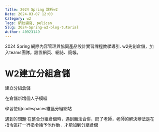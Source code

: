 ```yaml
---
Title: 2024 Spring 課程w2
Date: 2024-03-07 12:00
Category: w2
Tags: 網誌編寫, pelican
Slug: 2024-Spring-w2-blog-tutorial
Author: 40923149
---
```


2024 Spring 網際內容管理與協同產品設計實習課程教學導引.
w2先創倉儲，加入teams團隊，設置網頁、網誌、簡報。

<!-- PELICAN_END_SUMMARY -->

# W2建立分組倉儲
建立分組倉儲

在倉儲新增個人子模組

學習使用codespaces維護分組網站

遇到的問題:在整合分組倉儲時，遇到無法合併，問了老師，老師的解決辦法是在指令區打一行指令給予他作動，才能加到分組倉儲